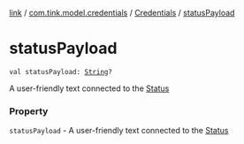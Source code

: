 [link](../../index.md) / [com.tink.model.credentials](../index.md) / [Credentials](index.md) / [statusPayload](./status-payload.md)

# statusPayload

`val statusPayload: `[`String`](https://kotlinlang.org/api/latest/jvm/stdlib/kotlin/-string/index.html)`?`

A user-friendly text connected to the [Status](-status/index.md)

### Property

`statusPayload` - A user-friendly text connected to the [Status](-status/index.md)
